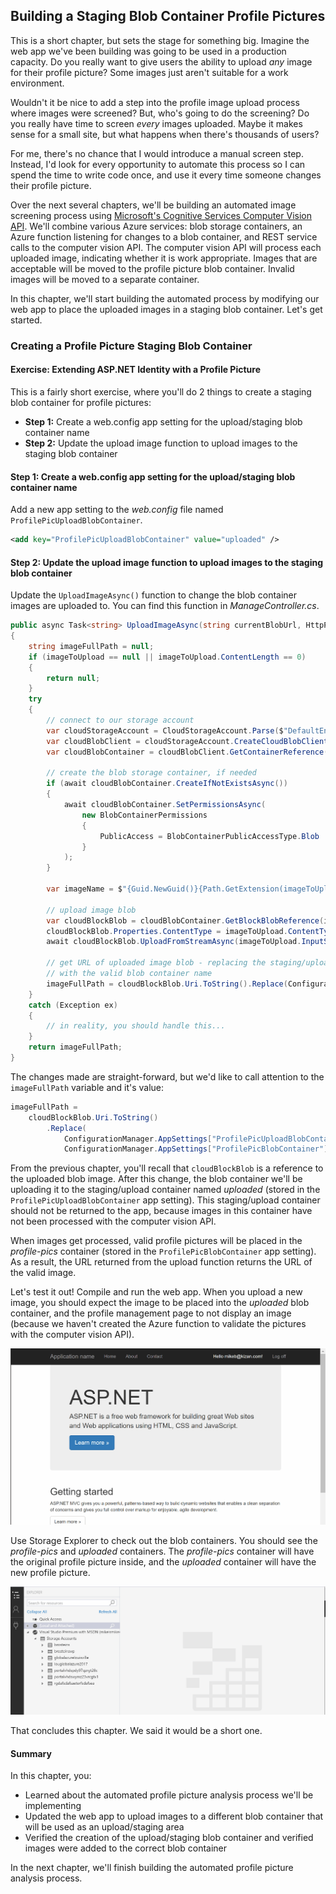 ## Building a Staging Blob Container Profile Pictures

This is a short chapter, but sets the stage for something big. Imagine the web app we've been building was going to be used in a production capacity. Do you really want to give users the ability to upload *any* image for their profile picture? Some images just aren't suitable for a work environment. 

Wouldn't it be nice to add a step into the profile image upload process where images were screened? But, who's going to do the screening? Do you really have time to screen *every* images uploaded. Maybe it makes sense for a small site, but what happens when there's thousands of users? 

For me, there's no chance that I would introduce a manual screen step. Instead, I'd look for every opportunity to automate this process so I can spend the time to write code once, and use it every time someone changes their profile picture. 

Over the next several chapters, we'll be building an automated image screening process using [Microsoft's Cognitive Services Computer Vision API](https://www.microsoft.com/cognitive-services/en-us/computer-vision-api). We'll combine various Azure services: blob storage containers, an Azure function listening for changes to a blob container, and REST service calls to the computer vision API. The computer vision API will process each uploaded image, indicating whether it is work appropriate. Images that are acceptable will be moved to the profile picture blob container. Invalid images will be moved to a separate container.  

In this chapter, we'll start building the automated process by modifying our web app to place the uploaded images in a staging blob container. Let's get started.

### Creating a Profile Picture Staging Blob Container

<h4 class="exercise-start">
    <b>Exercise</b>: Extending ASP.NET Identity with a Profile Picture
</h4>

This is a fairly short exercise, where you'll do 2 things to create a staging blob container for profile pictures:
* **Step 1:** Create a web.config app setting for the upload/staging blob container name 
* **Step 2:** Update the upload image function to upload images to the staging blob container

#### **Step 1:** Create a web.config app setting for the upload/staging blob container name

Add a new app setting to the *web.config* file named `ProfilePicUploadBlobContainer`.

```xml
<add key="ProfilePicUploadBlobContainer" value="uploaded" />
```

#### **Step 2:** Update the upload image function to upload images to the staging blob container

Update the `UploadImageAsync()` function to change the blob container images are uploaded to. You can find this function in *ManageController.cs*.

```csharp
public async Task<string> UploadImageAsync(string currentBlobUrl, HttpPostedFileBase imageToUpload)
{
    string imageFullPath = null;
    if (imageToUpload == null || imageToUpload.ContentLength == 0)
    {
        return null;
    }
    try
    {
        // connect to our storage account
        var cloudStorageAccount = CloudStorageAccount.Parse($"DefaultEndpointsProtocol=https;AccountName={ConfigurationManager.AppSettings["StorageAccountName"]};AccountKey={ConfigurationManager.AppSettings["StorageAccountKey"]};");
        var cloudBlobClient = cloudStorageAccount.CreateCloudBlobClient();
        var cloudBlobContainer = cloudBlobClient.GetContainerReference(ConfigurationManager.AppSettings["ProfilePicUploadBlobContainer"]);

        // create the blob storage container, if needed
        if (await cloudBlobContainer.CreateIfNotExistsAsync())
        {
            await cloudBlobContainer.SetPermissionsAsync(
                new BlobContainerPermissions
                {
                    PublicAccess = BlobContainerPublicAccessType.Blob
                }
            );
        }

        var imageName = $"{Guid.NewGuid()}{Path.GetExtension(imageToUpload.FileName)}";

        // upload image blob
        var cloudBlockBlob = cloudBlobContainer.GetBlockBlobReference(imageName);
        cloudBlockBlob.Properties.ContentType = imageToUpload.ContentType;
        await cloudBlockBlob.UploadFromStreamAsync(imageToUpload.InputStream);

        // get URL of uploaded image blob - replacing the staging/upload container name 
        // with the valid blob container name
        imageFullPath = cloudBlockBlob.Uri.ToString().Replace(ConfigurationManager.AppSettings["ProfilePicUploadBlobContainer"], ConfigurationManager.AppSettings["ProfilePicBlobContainer"]);
    }
    catch (Exception ex)
    {
        // in reality, you should handle this...
    }
    return imageFullPath;
}
```

The changes made are straight-forward, but we'd like to call attention to the `imageFullPath` variable and it's value: 

```csharp
imageFullPath = 
    cloudBlockBlob.Uri.ToString()
        .Replace(
            ConfigurationManager.AppSettings["ProfilePicUploadBlobContainer"], 
            ConfigurationManager.AppSettings["ProfilePicBlobContainer"]);
```

From the previous chapter, you'll recall that `cloudBlockBlob` is a reference to the uploaded blob image. After this change, the blob container we'll be uploading it to the staging/upload container named *uploaded* (stored in the `ProfilePicUploadBlobContainer` app setting). This staging/upload container should not be returned to the app, because images in this container have not been processed with the computer vision API. 

When images get processed, valid profile pictures will be placed in the *profile-pics* container (stored in the `ProfilePicBlobContainer` app setting). As a result, the URL returned from the upload function returns the URL of the valid image. 

Let's test it out! Compile and run the web app. When you upload a new image, you should expect the image to be placed into the *uploaded* blob container, and the profile management page to not display an image (because we haven't created the Azure function to validate the pictures with the computer vision API).

<img src="images/chapter7/profile-pics-uploaded.gif" class="img-large" />

Use Storage Explorer to check out the blob containers. You should see the *profile-pics* and *uploaded* containers. The *profile-pics* container will have the original profile picture inside, and the *uploaded* container will have the new profile picture.

<img src="images/chapter7/storage-explorer.gif" class="img-large" />

<div class="exercise-end"></div>

That concludes this chapter. We said it would be a short one. 

#### Summary

In this chapter, you:
* Learned about the automated profile picture analysis process we'll be implementing
* Updated the web app to upload images to a different blob container that will be used as an upload/staging area
* Verified the creation of the upload/staging blob container and verified images were added to the correct blob container

In the next chapter, we'll finish building the automated profile picture analysis process.